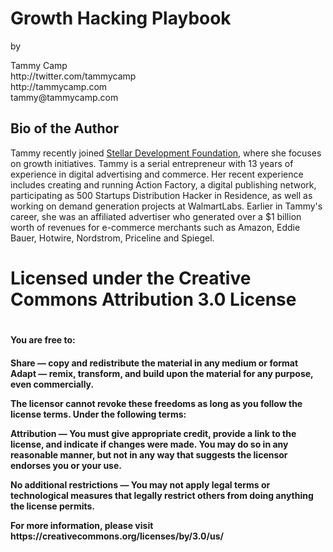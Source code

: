<h1>Growth Hacking Playbook</h1>
by 
<br>
<p>Tammy Camp<br>
http://twitter.com/tammycamp<br>
http://tammycamp.com<br>
tammy@tammycamp.com</p></center>

<h2>Bio of the Author</h2>

<p>Tammy recently joined <a href="https://stellar.org">Stellar Development Foundation</a>, where she focuses on growth initiatives. Tammy is a serial entrepreneur with 13 years of experience in digital advertising and commerce. Her recent experience includes creating and running Action Factory, a digital publishing network, participating as 500 Startups Distribution Hacker in Residence, as well as working on demand generation projects at WalmartLabs.  Earlier in Tammy's career, she was an affiliated advertiser who generated over a $1 billion worth of revenues for e-commerce merchants such as Amazon, Eddie Bauer, Hotwire, Nordstrom, Priceline and Spiegel.</p>

<h1>Licensed under the Creative Commons Attribution 3.0 License<h1>

<h4>You are free to:<h4>

<b>Share</b> — copy and redistribute the material in any medium or format
<b>Adapt</b> — remix, transform, and build upon the material for any purpose, even commercially.

<p>The licensor cannot revoke these freedoms as long as you follow the license terms.
Under the following terms:</p>

<p><b>Attribution</b> — You must give <b>appropriate credit</b>, provide a link to the license, and <b>indicate if changes were made</b>. You may do so in any reasonable manner, but not in any way that suggests the licensor endorses you or your use.</p>

<p><b>No additional restrictions</b> — You may not apply legal terms or <b>technological measures</b> that legally restrict others from doing anything the license permits.</p>


<p>For more information, please visit https://creativecommons.org/licenses/by/3.0/us/</p>

